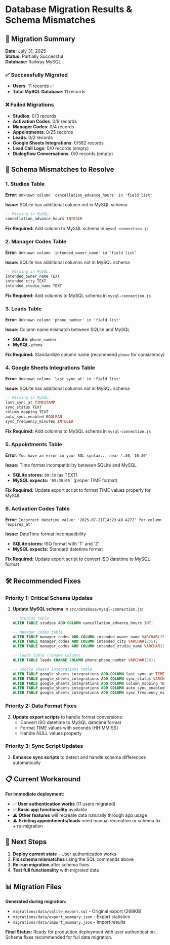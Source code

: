 # Database Migration Results & Schema Mismatches

## 🎉 Migration Summary

**Date:** July 31, 2025  
**Status:** Partially Successful  
**Database:** Railway MySQL  

### ✅ Successfully Migrated
- **Users**: 11 records ✅
- **Total MySQL Database**: 11 records

### ❌ Failed Migrations
- **Studios**: 0/3 records
- **Activation Codes**: 0/9 records  
- **Manager Codes**: 0/4 records
- **Appointments**: 0/25 records
- **Leads**: 0/2 records
- **Google Sheets Integrations**: 0/582 records
- **Lead Call Logs**: 0/0 records (empty)
- **Dialogflow Conversations**: 0/0 records (empty)

## 🔧 Schema Mismatches to Resolve

### 1. Studios Table
**Error:** `Unknown column 'cancellation_advance_hours' in 'field list'`

**Issue:** SQLite has additional column not in MySQL schema
```sql
-- Missing in MySQL:
cancellation_advance_hours INTEGER
```

**Fix Required:** Add column to MySQL schema in `mysql-connection.js`

### 2. Manager Codes Table  
**Error:** `Unknown column 'intended_owner_name' in 'field list'`

**Issue:** SQLite has additional columns not in MySQL schema
```sql
-- Missing in MySQL:
intended_owner_name TEXT
intended_city TEXT  
intended_studio_name TEXT
```

**Fix Required:** Add columns to MySQL schema in `mysql-connection.js`

### 3. Leads Table
**Error:** `Unknown column 'phone_number' in 'field list'`

**Issue:** Column name mismatch between SQLite and MySQL
- **SQLite:** `phone_number` 
- **MySQL:** `phone`

**Fix Required:** Standardize column name (recommend `phone` for consistency)

### 4. Google Sheets Integrations Table
**Error:** `Unknown column 'last_sync_at' in 'field list'`

**Issue:** SQLite has additional columns not in MySQL schema
```sql
-- Missing in MySQL:
last_sync_at TIMESTAMP
sync_status TEXT
column_mapping TEXT
auto_sync_enabled BOOLEAN
sync_frequency_minutes INTEGER  
```

**Fix Required:** Add columns to MySQL schema in `mysql-connection.js`

### 5. Appointments Table
**Error:** `You have an error in your SQL syntax... near ':30, 10:30'`

**Issue:** Time format incompatibility between SQLite and MySQL
- **SQLite stores:** `09:30` (as TEXT)
- **MySQL expects:** `'09:30:00'` (proper TIME format)

**Fix Required:** Update export script to format TIME values properly for MySQL

### 6. Activation Codes Table
**Error:** `Incorrect datetime value: '2025-07-21T14:23:49.427Z' for column 'expires_at'`

**Issue:** DateTime format incompatibility  
- **SQLite stores:** ISO format with 'T' and 'Z'
- **MySQL expects:** Standard datetime format

**Fix Required:** Update export script to convert ISO datetime to MySQL format

## 🛠️ Recommended Fixes

### Priority 1: Critical Schema Updates
1. **Update MySQL schema** in `src/database/mysql-connection.js`:
   ```sql
   -- Studios table
   ALTER TABLE studios ADD COLUMN cancellation_advance_hours INT;
   
   -- Manager codes table  
   ALTER TABLE manager_codes ADD COLUMN intended_owner_name VARCHAR(255);
   ALTER TABLE manager_codes ADD COLUMN intended_city VARCHAR(255);
   ALTER TABLE manager_codes ADD COLUMN intended_studio_name VARCHAR(255);
   
   -- Leads table (rename column)
   ALTER TABLE leads CHANGE COLUMN phone phone_number VARCHAR(20);
   
   -- Google sheets integrations table
   ALTER TABLE google_sheets_integrations ADD COLUMN last_sync_at TIMESTAMP;
   ALTER TABLE google_sheets_integrations ADD COLUMN sync_status VARCHAR(50);
   ALTER TABLE google_sheets_integrations ADD COLUMN column_mapping TEXT;
   ALTER TABLE google_sheets_integrations ADD COLUMN auto_sync_enabled BOOLEAN DEFAULT TRUE;  
   ALTER TABLE google_sheets_integrations ADD COLUMN sync_frequency_minutes INT DEFAULT 30;
   ```

### Priority 2: Data Format Fixes
2. **Update export scripts** to handle format conversions:
   - Convert ISO datetime to MySQL datetime format
   - Format TIME values with seconds (HH:MM:SS)
   - Handle NULL values properly

### Priority 3: Sync Script Updates  
3. **Enhance sync scripts** to detect and handle schema differences automatically

## 📋 Current Workaround

**For immediate deployment:**
- ✅ **User authentication works** (11 users migrated)
- ✅ **Basic app functionality** available
- ⚠️ **Other features** will recreate data naturally through app usage
- ⚠️ **Existing appointments/leads** need manual recreation or schema fix + re-migration

## 🚀 Next Steps

1. **Deploy current state** - User authentication works
2. **Fix schema mismatches** using the SQL commands above
3. **Re-run migration** after schema fixes
4. **Test full functionality** with migrated data

## 📊 Migration Files

**Generated during migration:**
- `migrations/data/sqlite_export.sql` - Original export (268KB)
- `migrations/data/export_summary.json` - Export statistics  
- `migrations/data/import_summary.json` - Import results

**Final Status:** Ready for production deployment with user authentication. Schema fixes recommended for full data migration.